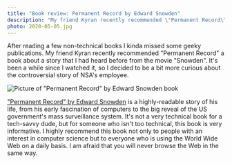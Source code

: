 ```yaml
---
title: "Book review: Permanent Record by Edward Snowden"
description: "My friend Kyran recently recommended \"Permanent Record\" a book about a story that I had heard before from the movie \"Snowden\". It's been a while since I watched it, so I decided to be a bit more curious about the controversial story of NSA's employee."
photo: 2020-05-05.jpg
---
```


After reading a few non-technical books I kinda missed some geeky publications. My friend Kyran recently recommended "Permanent Record" a book about a story that I had heard before from the movie "Snowden". It's been a while since I watched it, so I decided to be a bit more curious about the controversial story of NSA's employee.

![Picture of "Permanent Record" by Edward Snowden book](/photos/2020-05-05-1.jpg)

["Permanent Record" by Edward Snowden](https://www.goodreads.com/book/show/46223297-permanent-record) is a highly-readable story of his life, from his early fascination of computers to the big reveal of the US government's mass surveillance system. It's not a very technical book for a tech-savvy dude, but for someone who isn't too technical, this book is very informative. I highly recommend this book not only to people with an interest in computer science but to everyone who is using the World Wide Web on a daily basis. I am afraid that you will never browse the Web in the same way.
